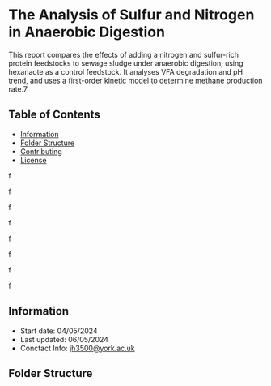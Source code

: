 # The Analysis of Sulfur and Nitrogen in Anaerobic Digestion
This report compares the effects of adding a nitrogen and sulfur-rich protein feedstocks to sewage sludge under anaerobic digestion, using hexanaote as a control feedstock. It analyses VFA degradation and pH trend, and uses a first-order kinetic model to determine methane production rate.7

## Table of Contents
- [Information](##Information)
- [Folder Structure](##Folder_Structure)
- [Contributing](#contributing)
- [License](#license)







f





f


f


f


f


f


f






f


## Information
- Start date: 04/05/2024
- Last updated: 06/05/2024
- Conctact Info: jh3500@york.ac.uk

## Folder Structure

